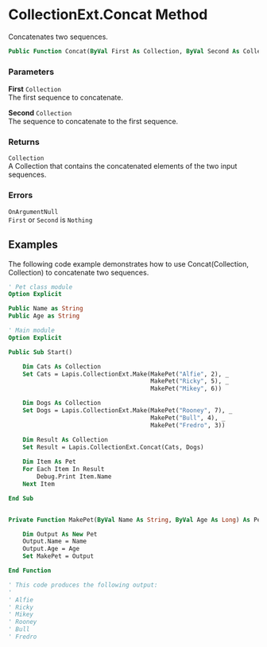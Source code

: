 # CollectionExt.Concat Method

Concatenates two sequences.

```vb
Public Function Concat(ByVal First As Collection, ByVal Second As Collection) As Collection
```

### Parameters

**First** `Collection` <br>
The first sequence to concatenate.

**Second** `Collection` <br>
The sequence to concatenate to the first sequence.

### Returns

`Collection` <br>
A Collection that contains the concatenated elements of the two input sequences.

### Errors

`OnArgumentNull` <br>
`First` or `Second` is `Nothing`

## Examples

The following code example demonstrates how to use Concat(Collection, Collection) to concatenate two sequences.

```vb
' Pet class module
Option Explicit

Public Name as String
Public Age as String

```

```vb
' Main module
Option Explicit

Public Sub Start()

    Dim Cats As Collection
    Set Cats = Lapis.CollectionExt.Make(MakePet("Alfie", 2), _
                                        MakePet("Ricky", 5), _
                                        MakePet("Mikey", 6))

    Dim Dogs As Collection
    Set Dogs = Lapis.CollectionExt.Make(MakePet("Rooney", 7), _
                                        MakePet("Bull", 4), _
                                        MakePet("Fredro", 3))

    Dim Result As Collection
    Set Result = Lapis.CollectionExt.Concat(Cats, Dogs)
    
    Dim Item As Pet
    For Each Item In Result
        Debug.Print Item.Name
    Next Item

End Sub


Private Function MakePet(ByVal Name As String, ByVal Age As Long) As Pet

    Dim Output As New Pet
    Output.Name = Name
    Output.Age = Age
    Set MakePet = Output

End Function

' This code produces the following output:
'
' Alfie
' Ricky
' Mikey
' Rooney
' Bull
' Fredro
```

